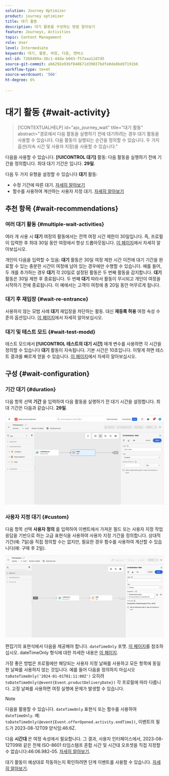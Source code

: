 ```yaml
---
solution: Journey Optimizer
product: journey optimizer
title: 대기 활동
description: 대기 활동을 구성하는 방법 알아보기
feature: Journeys, Activities
topic: Content Management
role: User
level: Intermediate
keywords: 대기, 활동, 여정, 다음, 캔버스
exl-id: 7268489a-38c1-44da-b043-f57aaa12d7d5
source-git-commit: ab6292e93bf848671d39037bdfe0de8bdd7191b6
workflow-type: tm+mt
source-wordcount: '566'
ht-degree: 6%

---
```


# 대기 활동 {#wait-activity}

>[!CONTEXTUALHELP]
>id="ajo_journey_wait"
>title="대기 활동"
>abstract="경로에서 다음 활동을 실행하기 전에 대기하려는 경우 대기 활동을 사용할 수 있습니다. 다음 활동이 실행되는 순간을 정의할 수 있습니다. 두 가지 옵션(지속 시간 및 사용자 지정)을 사용할 수 있습니다."

다음을 사용할 수 있습니다. **[!UICONTROL 대기]** 활동: 다음 활동을 실행하기 전에 기간을 정의합니다.  최대 대기 기간은 입니다. **29일**.

다음 두 가지 유형을 설정할 수 있습니다 **대기** 활동:

* 수정 기간에 따른 대기. [자세히 알아보기](#duration)
* 함수를 사용하여 계산하는 사용자 지정 대기. [자세히 알아보기](#custom)

<!--
* [Email send time optimization](#email_send_time_optimization)
* [Fixed date](#fixed_date) 
-->

## 추천 항목 {#wait-recommendations}

### 여러 대기 활동 {#multiple-wait-activities}

여러 개 사용 시 **대기** 여정의 활동에서는 전역 여정 시간 제한이 30일입니다. 즉, 프로필이 입력한 후 최대 30일 동안 여정에서 항상 드롭아웃됩니다. [이 페이지](../building-journeys/journey-gs.md#global_timeout)에서 자세히 알아보십시오.

개인이 다음을 입력할 수 있음: **대기** 활동은 30일 여정 제한 시간 이전에 대기 기간을 완료할 수 있는 충분한 시간이 여정에 남아 있는 경우에만 수행할 수 있습니다. 예를 들어, 두 개를 추가하는 경우 **대기** 각 20일로 설정된 활동은 두 번째 활동을 감지합니다. **대기** 활동은 30일 제한 후 종료됩니다. 두 번째 **대기** 따라서 활동이 무시되고 개인이 여정을 시작하기 전에 종료됩니다. 이 예에서는 고객이 여정에 총 20일 동안 머무르게 됩니다.

### 대기 후 재입장 {#wait-re-entrance}

사용하지 않는 모범 사례 **대기** 재입장을 차단하는 활동. 대신 **재등록 허용** 여정 속성 수준의 옵션입니다. [이 페이지](../building-journeys/journey-gs.md#entrance)에서 자세히 알아보십시오.

### 대기 및 테스트 모드 {#wait-test-modd}

테스트 모드에서 **[!UICONTROL 테스트의 대기 시간]** 매개 변수를 사용하면 각 시간을 정의할 수 있습니다 **대기** 활동이 지속됩니다. 기본 시간은 10초입니다. 이렇게 하면 테스트 결과를 빠르게 얻을 수 있습니다. [이 페이지](../building-journeys/testing-the-journey.md)에서 자세히 알아보십시오.

## 구성 {#wait-configuration}

### 기간 대기 {#duration}

다음 항목 선택 **기간** 을 입력하여 다음 활동을 실행하기 전 대기 시간을 설정합니다. 최대 기간은 다음과 같습니다. **29일**.

![대기 기간 정의](assets/journey55.png)

<!--
## Fixed date wait{#fixed_date}

Select the date for the execution of the next activity.

![](assets/journey56.png)

-->

### 사용자 지정 대기 {#custom}

다음 항목 선택 **사용자 정의** 를 입력하여 이벤트에서 가져온 필드 또는 사용자 지정 작업 응답을 기반으로 하는 고급 표현식을 사용하여 사용자 지정 기간을 정의합니다. 상대적 기간(예: 7일)을 직접 정의할 수는 없지만, 필요한 경우 함수를 사용하여 계산할 수 있습니다(예: 구매 후 2일).

![표현식으로 사용자 지정 대기 정의](assets/journey57.png)

편집기의 표현식에서 다음을 제공해야 합니다. `dateTimeOnly` 포맷. [이 페이지](expression/expressionadvanced.md)를 참조하십시오. dateTimeOnly 형식에 대한 자세한 내용은 [이 페이지](expression/data-types.md).

가장 좋은 방법은 프로필에만 해당되는 사용자 지정 날짜를 사용하고 모든 항목에 동일한 날짜를 사용하지 않는 것입니다. 예를 들어 다음을 정의하지 마십시오 `toDateTimeOnly('2024-01-01T01:11:00Z')` 오히려 `toDateTimeOnly(@event{Event.productDeliveryDate})` 각 프로필에 따라 다릅니다. 고정 날짜를 사용하면 여정 실행에 문제가 발생할 수 있습니다.


>[!NOTE]
>
>다음을 활용할 수 있습니다. `dateTimeOnly` 표현식 또는 함수를 사용하여 `dateTimeOnly`. 예: `toDateTimeOnly(@event{Event.offerOpened.activity.endTime})`, 이벤트의 필드가 2023-08-12T09 양식임:46:6Z.
>
>다음 **시간대** 은 여정 속성에서 필요합니다. 그 결과, 사용자 인터페이스에서, 2023-08-12T09와 같은 전체 ISO-8601 타임스탬프 혼합 시간 및 시간대 오프셋을 직접 지정할 수 없습니다:46:06.982-05. [자세히 알아보기](../building-journeys/timezone-management.md).


대기 활동이 예상대로 작동하는지 확인하려면 단계 이벤트를 사용할 수 있습니다. [자세히 알아보기](../reports/query-examples.md#common-queries).

<!--## Email send time optimization{#email_send_time_optimization}

This type of wait uses a score calculated in Adobe Experience Platform. The score calculates the propensity to click or open an email in the future based on past behavior. Note that the algorithm calculating the score needs a certain amount of data to work. As a result, when it does not have enough data, the default wait time will apply. At publication time, you'll be notified that the default time applies.

>[!NOTE]
>
>The first event of your journey must have a namespace.
>
>This capability is only available after an **[!UICONTROL Email]** activity. You need to have Adobe Campaign Standard.

1. In the **[!UICONTROL Amount of time]** field, define the number of hours to consider to optimize email sending.
1. In the **[!UICONTROL Optimization type]** field, choose if the optimization should increase clicks or opens.
1. In the **[!UICONTROL Default time]** field, define the default time to wait if the predictive send time score is not available.

    >[!NOTE]
    >
    >Note that the send time score can be unavailable because there is not enough data to perform the calculation. In this case, you will be informed, at publication time, that the default time applies.

![](assets/journey57bis.png)-->
